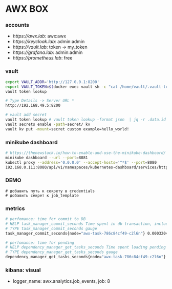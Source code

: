 # AWX BOX

### accounts

- _https://awx.lab_: awx:awx
- _https://keycloak.lab_: admin:admin
- _https://vault.lab_: token -> my_token
- _https://grafana.lab_: admin:admin
- _https://prometheus.lab_: free

### vault

```bash
export VAULT_ADDR='http://127.0.0.1:8200'
export VAULT_TOKEN=$(docker exec vault sh -c "cat /home/vault/.vault-token") # VAULT_TOKEN=my_token
vault token lookup 

# Type Details -> Server URL * 
http://192.168.49.5:8200

# vault add secret
vault token lookup # vault token lookup -format json  | jq -r .data.id
vault secrets enable -path=secret/ kv
vault kv put -mount=secret custom example=hello_world!
```

### minikube dashboard

```bash
# https://thenewstack.io/how-to-enable-and-use-the-minikube-dashboard/
minikube dashboard --url --port=8081
kubectl proxy --address='0.0.0.0' --accept-hosts='^*$' --port=8080
192.168.0.111:8080/api/v1/namespaces/kubernetes-dashboard/services/http:kubernetes-dashboard:/proxy/
```

### DEMO
```
# добавить путь к секрету в credentials
# добавить секрет к job_template
```

### metrics
```bash
# perfomance: time for commit to DB
# HELP task_manager_commit_seconds Time spent in db transaction, including on_commit calls
# TYPE task_manager_commit_seconds gauge
task_manager_commit_seconds{node="awx-task-786c84cf49-c2l6n"} 0.0003204345703125

# perfomance: time for pending
# HELP dependency_manager_get_tasks_seconds Time spent loading pending tasks from db
# TYPE dependency_manager_get_tasks_seconds gauge
dependency_manager_get_tasks_seconds{node="awx-task-786c84cf49-c2l6n"} 0.0031810149998818815
```

### kibana: visual
- logger_name: awx.analytics.job_events, job: 8
